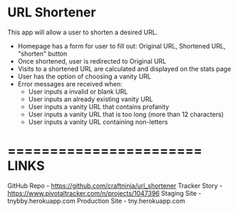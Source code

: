 URL Shortener
================

This app will allow a user to shorten a desired URL.

* Homepage has a form for user to fill out: Original URL, Shortened URL, "shorten" button
* Once shortened, user is redirected to Original URL
* Visits to a shortened URL are calculated and displayed on the stats page
* User has the option of choosing a vanity URL
* Error messages are received when:
  * User inputs a invalid or blank URL
  * User inputs an already existing vanity URL
  * User inputs a vanity URL that contains profanity
  * User inputs a vanity URL that is too long (more than 12 characters)
  * User inputs a vanity URL containing non-letters



=======================
LINKS
=======================
GitHub Repo - https://github.com/craftninja/url_shortener
Tracker Story - https://www.pivotaltracker.com/n/projects/1047396
Staging Site - tnybby.herokuapp.com
Production Site - tny.herokuapp.com